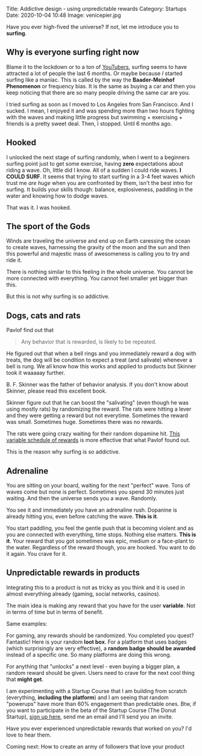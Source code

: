 Title: Addictive design - using unpredictable rewards
Category: Startups 
Date: 2020-10-04 10:48
Image: venicepier.jpg

Have you ever high-fived the universe? If not, let me introduce you to **surfing**.


## Why is everyone surfing right now

Blame it to the lockdown or to a ton of [YouTubers](https://www.youtube.com/watch?v=_K3SMg088j8), surfing seems to have attracted a lot of people the last 6 months. Or maybe because *I* started surfing like a maniac. This is called by the way the **Baader-Meinhof Phenomenon** or frequency bias. It is the same as buying a car and then you keep noticing that there are so many people driving the same car are you. 

I tried surfing as soon as I moved to Los Angeles from San Francisco. And I sucked. I mean, I enjoyed it and was spending more than two hours fighting with the waves and making little progress but swimming + exercising + friends is a pretty sweet deal. Then, I stopped. Until 6 months ago. 

## Hooked

I unlocked the next stage of surfing randomly, when I went to a beginners surfing point just to get some exercise, having **zero** expectations about riding a wave. Oh, little did I know. All of a sudden I could ride waves. **I COULD SURF**. It seems that trying to start surfing in a 3-4 feet waves which trust me *are huge* when you are confronted by them, isn't the best intro for surfing. It builds your skills though: balance, explosiveness, paddling in the water and knowing how to dodge waves. 

That was it. I was hooked. 

## The sport of the Gods

Winds are traveling the universe and end up on Earth caressing the ocean to create waves, harnessing the gravity of the moon and the sun and then this powerful and majestic mass of awesomeness is calling you to try and ride it. 

There is nothing similar to this feeling in the whole universe. You cannot be more connected with everything. You cannot feel smaller yet bigger than this. 

But this is not why surfing is so addictive.

## Dogs, cats and rats

Pavlof find out that 

>Any behavior that is rewarded, is likely to be repeated. 

He figured out that when a bell rings and you immediately reward a dog with treats, the dog will be condition to expect a treat (and salivate) whenever a bell is rung. We all know how this works and applied to products but Skinner took it waaaaay further.

B. F. Skinner was the father of behavior analysis. If you don't know about Skinner, please read this excellent book. 

Skinner figure out that he can boost the "salivating" (even though he was using mostly rats) by randomizing the reward. 
The rats were hitting a lever and they were getting a reward but not everytime. Sometimes the reward was small. Sometimes huge. Sometimes there was no rewards.

The rats were going crazy waiting for their random dopamine hit. [This variable schedule of rewards](https://en.wikipedia.org/wiki/Reinforcement#Schedules_of_reinforcement) is more effective that what Pavlof found out.

This is the reason why surfing is so addictive.

## Adrenaline

You are sitting on your board, waiting for the next "perfect" wave. Tons of waves come but none is perfect. Sometimes you spend 30 minutes just waiting. And then the universe sends you a wave. Randomly. 

You see it and immediately you have an adrenaline rush. Dopanine is already hitting you, even before catching the wave. **This is it**. 

You start paddling, you feel the gentle push that is becoming violent and as you are connected with everything, time stops. Nothing else matters. **This is it**. Your reward that you got sometimes was epic, medium or a face-plant to the water. Regardless of the reward though, you are hooked. You want to do it again. You crave for it.

## Unpredictable rewards in products

Integrating this to a product is not as tricky as you think and it is used in almost everything already (gaming, social networks, casinos).

The main idea is making any reward that you have for the user **variable**. Not in terms of time but in terms of benefit. 

Same examples:

For gaming, any rewards should be randomized. You completed you quest? Fantastic! Here is your random **loot box**.
For a platform that uses badges (which surprisingly are very effective), a **random badge should be awarded** instead of a specific one. So many platforms are doing this wrong.

For anything that "unlocks" a next level - even buying a bigger plan, a random reward should be given. Users need to crave for the next cool thing that **might get**. 

I am experimenting with a Startup Course that I am building from scratch (everything, **including the platform**) and I am seeing that random "powerups" have more than 60% engagement than predictable ones. Btw, if you want to participate in the beta of the Startup Course (The Donut Startup), [sign up here](pages/weekly-tips), send me an email and I'll send you an invite.

Have you ever experienced unpredictable rewards that worked on you? I'd love to hear them.

Coming next: How to create an army of followers that love your product